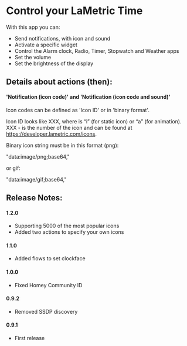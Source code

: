 # Control your LaMetric Time

With this app you can:

- Send notifications, with icon and sound
- Activate a specific widget
- Control the Alarm clock, Radio, Timer, Stopwatch and Weather apps
- Set the volume
- Set the brightness of the display


## Details about actions (then):

#### 'Notification (icon code)' and 'Notification (icon code and sound)'

Icon codes can be defined as 'Icon ID' or in 'binary format'.
 
Icon ID looks like <prefix>XXX, where <prefix> is “i” (for static icon) or “a” (for animation). 
XXX - is the number of the icon and can be found at https://developer.lametric.com/icons.
 
Binary icon string must be in this format (png):

"data:image/png;base64,<base64 encoded png binary>"

or gif:

"data:image/gif;base64,<base64 encoded gif binary>"

## Release Notes:

#### 1.2.0

- Supporting 5000 of the most popular icons
- Added two actions to specify your own icons

#### 1.1.0

- Added flows to set clockface

#### 1.0.0

- Fixed Homey Community ID

#### 0.9.2

- Removed SSDP discovery

#### 0.9.1

- First release
